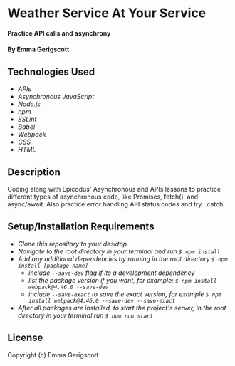 # Weather Service At Your Service

#### Practice API calls and asynchrony

#### By Emma Gerigscott

## Technologies Used

* _APIs_
* _Asynchronous JavaScript_
* _Node.js_
* _npm_
* _ESLint_
* _Babel_
* _Webpack_
* _CSS_
* _HTML_

## Description

Coding along with Epicodus' Asynchronous and APIs lessons to practice different types of asynchronous code, like Promises, fetch(), and async/await. Also practice error handling API status codes and try...catch.

## Setup/Installation Requirements

* _Clone this repository to your desktop_
* _Navigate to the root directory in your terminal and run ```$ npm install```_
* _Add any additional dependencies by running in the root directory ```$ npm install [package-name]```_
  - _include ```--save-dev``` flag if its a development dependency_
  - _list the package version if you want, for example: ```$ npm install webpack@4.46.0 --save-dev```_
  - _include ```--save-exact``` to save the exact version, for example ```$ npm install webpack@4.46.0 --save-dev --save-exact```_
* _After all packages are installed, to start the project's server, in the root directory in your terminal run ```$ npm run start```_

## License

Copyright (c) Emma Gerigscott